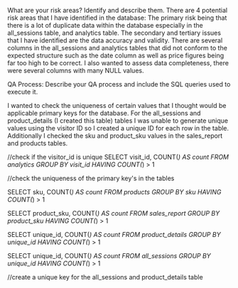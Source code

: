 What are your risk areas? Identify and describe them.
There are 4 potential risk areas that I have identified in the database:
The primary risk being that there is a lot of duplicate data within the database especially in the all_sessions table, and analytics table. The secondary and tertiary issues that I have identified are the data accuracy and validity. There are several columns in the all_sessions and analytics tables that did not conform to the expected structure such as the date column as well as price figures being far too high to be correct. I also wanted to assess data completeness, there were several columns with many NULL values. 



QA Process:
Describe your QA process and include the SQL queries used to execute it.

I wanted to check the uniqueness of certain values that I thought would be applicable primary keys for the database. 
For the all_sessions and product_details (I created this table) tables I was unable to generate unique values using the visitor ID so I created a unique ID for each row in the table. Additionally I checked the sku and product_sku values in the sales_report and products tables. 

//check if the visitor_id is unique
SELECT visit_id, COUNT(*) AS count 
FROM analytics 
GROUP BY visit_id
HAVING COUNT(*) > 1

//check the uniqueness of the primary key's in the tables

SELECT sku, COUNT(*) AS count 
FROM products
GROUP BY sku
HAVING COUNT(*) > 1

SELECT product_sku, COUNT(*) AS count 
FROM sales_report
GROUP BY product_sku
HAVING COUNT(*) > 1

SELECT unique_id, COUNT(*) AS count 
FROM product_details
GROUP BY unique_id
HAVING COUNT(*) > 1

SELECT unique_id, COUNT(*) AS count 
FROM all_sessions
GROUP BY unique_id
HAVING COUNT(*) > 1

//create a unique key for the all_sessions and product_details table
